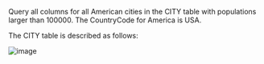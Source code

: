 Query all columns for all American cities in the CITY table with populations larger than 100000. The CountryCode for America is USA.

The CITY table is described as follows:

![image](https://github.com/Jaga0001/SQL/assets/144882407/c0dd811a-63e8-406c-a155-e1218f150fba)
